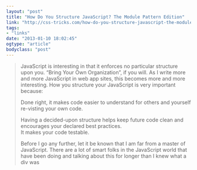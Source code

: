 ```yaml
---
layout: "post"
title: "How Do You Structure JavaScript? The Module Pattern Edition"
link: "http://css-tricks.com/how-do-you-structure-javascript-the-module-pattern-edition/"
tags: 
- "links"
date: "2013-01-10 18:02:45"
ogtype: "article"
bodyclass: "post"
---
```


> JavaScript is interesting in that it enforces no particular structure upon you. “Bring Your Own Organization”, if you will. As I write more and more JavaScript in web app sites, this becomes more and more interesting. How you structure your JavaScript is very important because:
> 
> Done right, it makes code easier to understand for others and yourself re-visting your own code.
> 
> Having a decided-upon structure helps keep future code clean and encourages your declared best practices.  
>  It makes your code testable.
> 
> Before I go any further, let it be known that I am far from a master of JavaScript. There are a lot of smart folks in the JavaScript world that have been doing and talking about this for longer than I knew what a div was